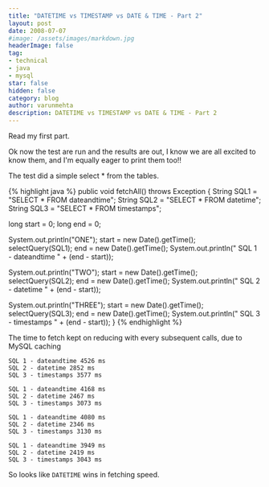 ```yaml
---
title: "DATETIME vs TIMESTAMP vs DATE & TIME - Part 2"
layout: post
date: 2008-07-07
#image: /assets/images/markdown.jpg
headerImage: false
tag:
- technical
- java
- mysql
star: false
hidden: false
category: blog
author: varunmehta
description: DATETIME vs TIMESTAMP vs DATE & TIME - Part 2 
---
```


Read my first part. 

Ok now the test are run and the results are out, I know we are all excited to know them, and I'm equally eager to print them too!!

The test did a simple select * from the tables.

{% highlight java %}
  public void fetchAll() throws Exception {
  String SQL1 = "SELECT * FROM dateandtime";
  String SQL2 = "SELECT * FROM datetime";
  String SQL3 = "SELECT * FROM timestamps";

  long start = 0;
  long end = 0;

  System.out.println("ONE");
  start = new Date().getTime();
  selectQuery(SQL1);
  end = new Date().getTime();
  System.out.println(" SQL 1 - dateandtime " + (end - start));

  System.out.println("TWO");
  start = new Date().getTime();
  selectQuery(SQL2);
  end = new Date().getTime();
  System.out.println(" SQL 2 - datetime " + (end - start));

  System.out.println("THREE");
  start = new Date().getTime();
  selectQuery(SQL3);
  end = new Date().getTime();
  System.out.println(" SQL 3 - timestamps " + (end - start));
}
{% endhighlight %}


The time to fetch kept on reducing with every subsequent calls, due to MySQL caching

```
SQL 1 - dateandtime 4526 ms
SQL 2 - datetime 2852 ms
SQL 3 - timestamps 3577 ms

SQL 1 - dateandtime 4168 ms
SQL 2 - datetime 2467 ms
SQL 3 - timestamps 3073 ms

SQL 1 - dateandtime 4080 ms
SQL 2 - datetime 2346 ms
SQL 3 - timestamps 3130 ms

SQL 1 - dateandtime 3949 ms
SQL 2 - datetime 2419 ms
SQL 3 - timestamps 3043 ms 
```

So looks like `DATETIME` wins in fetching speed.
